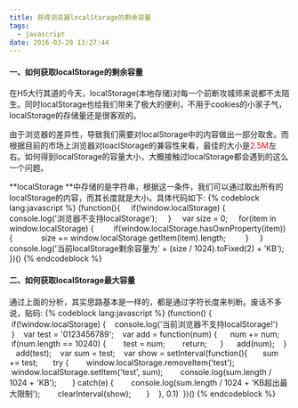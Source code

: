 ```yaml
---
title: 获得浏览器localStorage的剩余容量
tags:
  - javascript
date: 2016-03-20 13:27:44
---
```


#### 一、如何获取localStorage的剩余容量

在H5大行其道的今天，localStorage(本地存储)对每一个前断攻城师来说都不太陌生。同时localStorage也给我们带来了极大的便利，不用于cookies的小家子气，localStorage的存储量还是很客观的。<!--more-->

由于浏览器的差异性，导致我们需要对localStorage中的内容做出一部分取舍。而根据目前的市场上浏览器对loaclStorage的兼容性来看，最佳的大小是<span style="color: #ff0000;">2.5M</span>左右。如何得到localStorage的容量大小，大概接触过localStorage都会遇到的这么一个问题。

**localStorage **中存储的是字符串，根据这一条件，我们可以通过取出所有的localStorage的内容，而其长度就是大小。具体代码如下:
{% codeblock lang:javascript %}
(function(){
     if(!window.localStorage) {
         console.log('浏览器不支持localStorage');
     }
     var size = 0;
     for(item in window.localStorage) {
         if(window.localStorage.hasOwnProperty(item)) {
             size += window.localStorage.getItem(item).length;
         }
     }
     console.log('当前localStorage剩余容量为' + (size / 1024).toFixed(2) + 'KB');
 })()
  {% endcodeblock %}

#### 二、如何获取localStorage最大容量

通过上面的分析，其实思路基本是一样的，都是通过字符长度来判断。废话不多说，贴码:
{% codeblock lang:javascript %}
(function() {
    if(!window.localStorage) {
    console.log('当前浏览器不支持localStorage!')
    }    var test = '0123456789';
    var add = function(num) {
      num += num;
      if(num.length == 10240) {
        test = num;
        return;
      }
      add(num);
    }
    add(test);
    var sum = test;
    var show = setInterval(function(){
       sum += test;
       try {
        window.localStorage.removeItem('test');
        window.localStorage.setItem('test', sum);
        console.log(sum.length / 1024 + 'KB');
       } catch(e) {
        console.log(sum.length / 1024 + 'KB超出最大限制');
        clearInterval(show);
       }
    }, 0.1)
  })()
 {% endcodeblock %}